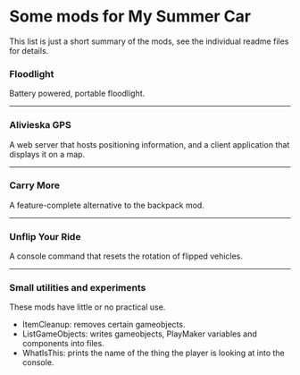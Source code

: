 # Some mods for My Summer Car

This list is just a short summary of the mods, see the individual readme files for details.

### Floodlight
Battery powered, portable floodlight.

---
### Alivieska GPS
A web server that hosts positioning information, and a client application that displays it on a map.

---
### Carry More
A feature-complete alternative to the backpack mod.

---
### Unflip Your Ride
A console command that resets the rotation of flipped vehicles.

---
### Small utilities and experiments
These mods have little or no practical use.
- ItemCleanup: removes certain gameobjects.
- ListGameObjects: writes gameobjects, PlayMaker variables and components into files.
- WhatIsThis: prints the name of the thing the player is looking at into the console.